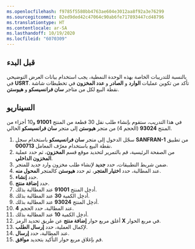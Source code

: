 ```yaml
---
ms.openlocfilehash: f9785f5580bb4763ae604e3012aa8f92a3e76299
ms.sourcegitcommit: 82ed9ded42c47064c90ab6fe717893447cd48796
ms.translationtype: HT
ms.contentlocale: ar-SA
ms.lasthandoff: 10/19/2020
ms.locfileid: "6070309"
---
```

## <a name="before-you-begin"></a>قبل البدء

بالنسبة للتدريبات الخاصة بهذه الوحدة النمطية، يجب استخدام بيانات العرض التوضيحي في **USRT**.
تأكد من تكوين عمليات **الوارد** و **الصادر** و **عدد المخزون** في تخطيطات شاشة نقطة البيع لكل من متاجر **سان فرانسيسكو** و **هيوستن**.


## <a name="scenario"></a>السيناريو

في هذا التدريب، ستقوم بإنشاء طلب نقل 30 قطعة من المنتج **91001** و10 أجزاء من المنتج **93024** (الحجم 4) من متجر **هيوستن** إلى متجر **سان فرانسيسكو** الحالي.

1. سجّل الدخول إلى متجر **سان فرانسيسكو** باستخدام سجل **SANFRAN-1** من تطبيق نقطة البيع باستخدام معرّف المعامل **000713**.
2. من الصفحة الرئيسية، قم بالتمرير لتحديد موقع قسم **المخزون**، ثم حدد عملية **المخزون الداخلي**.
3. ضمن شريط التطبيقات، حدد **جديد** لإنشاء طلب مخزون وارد جديد للمتجر.
4. عند المطالبة، حدد **اختيار المتجر**، ثم حدد **هيوستن** كالمتجر **المحول منه**.
5. حدد **إنشاء**.
6. حدد **إضافة منتج‬**.
7. أدخِل المنتج **91001** عند المطالبة بذلك.
8. أدخِل الكمية **30** عند المطالبة بذلك.
9. أدخِل المنتج **93024** عند المطالبة بذلك.
10. عند المطالبة، حدد الحجم **4**.
11. أدخِل الكمية **10** عند المطالبة بذلك.
12. أغلق مربع حوار **إضافة منتج** عن طريق تحديد الرمز **X** في مربع الحوار.
13. لإكمال العملية، حدد **إرسال الطلب**.
14. عند المطالبة، حدد **إرسال**.
15. قم بإغلاق مربع حوار التأكيد بتحديد **موافق**.


